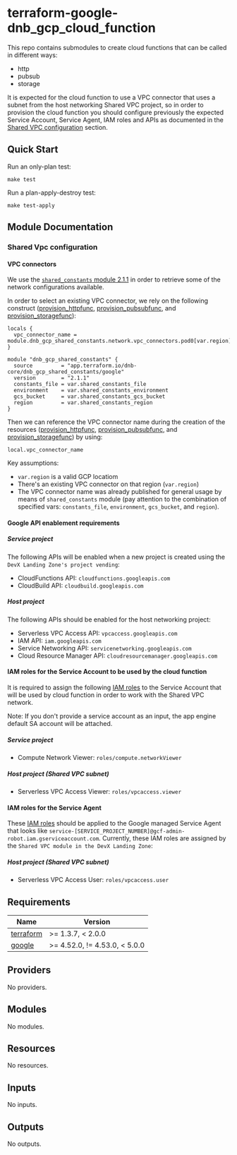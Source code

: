 # terraform-google-dnb_gcp_cloud_function

This repo contains submodules to create cloud functions that can be called in different ways:
- http
- pubsub
- storage

It is expected for the cloud function to use a VPC connector that uses a subnet from the host networking Shared VPC project, so in order to provision the cloud function you should configure previously the expected Service Account, Service Agent, IAM roles and APIs as documented in the [Shared VPC configuration](#shared-vpc-cluster-configuration) section.

## Quick Start

Run an only-plan test:
```
make test
```

Run a plan-apply-destroy test:
```
make test-apply
```

## Module Documentation

### Shared Vpc configuration

#### VPC connectors

We use the [`shared_constants` module 2.1.1](https://github.com/dnb-main/terraform-google-dnb_gcp_shared_constants/releases/tag/2.1.1) in order to retrieve some of the network configurations available.

In order to select an existing VPC connector, we rely on the following construct ([provision_httpfunc](https://github.com/dnb-main/terraform-google-dnb_gcp_cloud_function/blob/77e841cc9488cf37fb922677f852c44686e0a945/modules/provision_httpfunc/main.tf#L1-L12), [provision_pubsubfunc](https://github.com/dnb-main/terraform-google-dnb_gcp_cloud_function/blob/77e841cc9488cf37fb922677f852c44686e0a945/modules/provision_pubsubfunc/main.tf#L1-L12), and [provision_storagefunc](https://github.com/dnb-main/terraform-google-dnb_gcp_cloud_function/blob/77e841cc9488cf37fb922677f852c44686e0a945/modules/provision_storagefunc/main.tf#L1-L12)):

```
locals {
  vpc_connector_name = module.dnb_gcp_shared_constants.network.vpc_connectors.pod0[var.region]
}

module "dnb_gcp_shared_constants" {
  source         = "app.terraform.io/dnb-core/dnb_gcp_shared_constants/google"
  version        = "2.1.1"
  constants_file = var.shared_constants_file
  environment    = var.shared_constants_environment
  gcs_bucket     = var.shared_constants_gcs_bucket
  region         = var.shared_constants_region
}
```

Then we can reference the VPC connector name during the creation of the resources ([provision_httpfunc](https://github.com/dnb-main/terraform-google-dnb_gcp_cloud_function/blob/77e841cc9488cf37fb922677f852c44686e0a945/modules/provision_httpfunc/main.tf#L49), [provision_pubsubfunc](https://github.com/dnb-main/terraform-google-dnb_gcp_cloud_function/blob/77e841cc9488cf37fb922677f852c44686e0a945/modules/provision_pubsubfunc/main.tf#L51), and [provision_storagefunc](https://github.com/dnb-main/terraform-google-dnb_gcp_cloud_function/blob/77e841cc9488cf37fb922677f852c44686e0a945/modules/provision_storagefunc/main.tf#L51)) by using:

```
local.vpc_connector_name
```

Key assumptions:
-  `var.region` is a valid GCP locatiom
- There's an existing VPC connector on that region (`var.region`)
- The VPC connector name was already published for general usage by means of `shared_constants` module (pay attention to the combination of specified vars:  `constants_file`, `environment`, `gcs_bucket`, and `region`).

#### Google API enablement requirements

##### Service project

The following APIs will be enabled when a new project is created using the `DevX Landing Zone's project vending`:

- CloudFunctions API: `cloudfunctions.googleapis.com`
- CloudBuild API: `cloudbuild.googleapis.com`
 
 
##### Host project

The following APIs should be enabled for the host networking project:

- Serverless VPC Access API: `vpcaccess.googleapis.com`
- IAM API: `iam.googleapis.com`
- Service Networking API: `servicenetworking.googleapis.com`
- Cloud Resource Manager API: `cloudresourcemanager.googleapis.com`


#### IAM roles for the Service Account to be used by the cloud function

It is required to assign the following [IAM roles](https://cloud.google.com/functions/docs/networking/shared-vpc-host-project#make_the_connector_discoverable) to the Service Account that will be used by cloud function in order to work with the Shared VPC network.

Note: If you don't provide a service account as an input, the app engine default SA account will be attached.

##### Service project

- Compute Network Viewer: `roles/compute.networkViewer`

##### Host project (Shared VPC subnet)

- Serverless VPC Access Viewer: `roles/vpcaccess.viewer`


#### IAM roles for the Service Agent

These [IAM roles](https://cloud.google.com/functions/docs/networking/shared-vpc-host-project#provide_access_to_the_connector) should be applied to the Google managed Service Agent that looks like `service-[SERVICE_PROJECT_NUMBER]@gcf-admin-robot.iam.gserviceaccount.com`. Currently, these IAM roles are assigned by the `Shared VPC module in the DevX Landing Zone`:

##### Host project (Shared VPC subnet)

- Serverless VPC Access User: `roles/vpcaccess.user`


<!-- BEGINNING OF PRE-COMMIT-TERRAFORM DOCS HOOK -->
## Requirements

| Name | Version |
|------|---------|
| <a name="requirement_terraform"></a> [terraform](#requirement\_terraform) | >= 1.3.7, < 2.0.0 |
| <a name="requirement_google"></a> [google](#requirement\_google) | >= 4.52.0, != 4.53.0, < 5.0.0 |

## Providers

No providers.

## Modules

No modules.

## Resources

No resources.

## Inputs

No inputs.

## Outputs

No outputs.
<!-- END OF PRE-COMMIT-TERRAFORM DOCS HOOK -->
